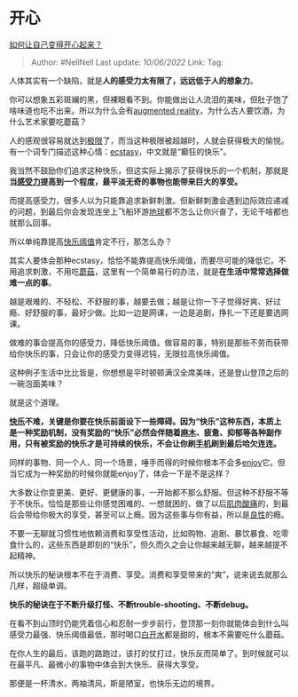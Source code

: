 # 开心
[如何让自己变得开心起来？](https://www.zhihu.com/question/20657503/answer/2554785917)

> Author: #NellNell 
> Last update: *10/06/2022* 
> Link: 
> Tag: 
  
人体其实有一个缺陷，就是**人的感受力太有限了，远远低于人的想象力**。

你可以想象五彩斑斓的黑，但裸眼看不到。你能做出让人流泪的美味，但肚子饱了啥味道也吃不出来。所以为什么会有[augmented reality](https://www.zhihu.com/search?q=augmented+reality&search_source=Entity&hybrid_search_source=Entity&hybrid_search_extra=%7B%22sourceType%22%3A%22answer%22%2C%22sourceId%22%3A2554785917%7D)，为什么古人要饮酒，为什么艺术家要吃蘑菇？

人的感观很容易就达到[极限](https://www.zhihu.com/search?q=%E6%9E%81%E9%99%90&search_source=Entity&hybrid_search_source=Entity&hybrid_search_extra=%7B%22sourceType%22%3A%22answer%22%2C%22sourceId%22%3A2554785917%7D)了，而当这种极限被超越时，人就会获得极大的愉悦。有一个词专门描述这种心情：[ecstasy](https://www.zhihu.com/search?q=ecstasy&search_source=Entity&hybrid_search_source=Entity&hybrid_search_extra=%7B%22sourceType%22%3A%22answer%22%2C%22sourceId%22%3A2554785917%7D)，中文就是“癫狂的快乐”。

我当然不鼓励你们追求这种快乐，但这实际上揭示了获得快乐的一个机制，那就是**当[感受力](https://www.zhihu.com/search?q=%E6%84%9F%E5%8F%97%E5%8A%9B&search_source=Entity&hybrid_search_source=Entity&hybrid_search_extra=%7B%22sourceType%22%3A%22answer%22%2C%22sourceId%22%3A2554785917%7D)提高到一个程度，最平淡无奇的事物也能带来巨大的享受。**

而提高感受力，很多人以为只能靠追求新鲜刺激。但新鲜刺激会遇到边际效应递减的问题，到最后你会发现连坐上飞船环游[地球](https://www.zhihu.com/search?q=%E5%9C%B0%E7%90%83&search_source=Entity&hybrid_search_source=Entity&hybrid_search_extra=%7B%22sourceType%22%3A%22answer%22%2C%22sourceId%22%3A2554785917%7D)都不怎么让你兴奋了，无论干啥都也就那么回事。

所以单纯靠提高[快乐阈值](https://www.zhihu.com/search?q=%E5%BF%AB%E4%B9%90%E9%98%88%E5%80%BC&search_source=Entity&hybrid_search_source=Entity&hybrid_search_extra=%7B%22sourceType%22%3A%22answer%22%2C%22sourceId%22%3A2554785917%7D)肯定不行，那怎么办？

其实人要体会那种ecstasy，恰恰不能靠提高快乐阈值，而要尽可能的降低它。不用追求刺激，不用吃[蘑菇](https://www.zhihu.com/search?q=%E8%98%91%E8%8F%87&search_source=Entity&hybrid_search_source=Entity&hybrid_search_extra=%7B%22sourceType%22%3A%22answer%22%2C%22sourceId%22%3A2554785917%7D)，这里有一个简单易行的办法，就是**在生活中常常选择做难一点的事**。

越是艰难的、不轻松、不舒服的事，越要去做；越是让你一下子觉得好爽、好过瘾、好舒服的事，最好少做。比如一边是网课，一边是追剧，挣扎一下还是要选网课。

做难的事会提高你的感受力，降低快乐阈值。做容易的事，特别是那些不劳而获带给你快乐的事，只会让你的感受力变得迟钝，无限拉高快乐阈值。

这种例子生活中比比皆是，你想想是平时顿顿满汉全席美味，还是登山登顶之后的一碗泡面美味？

就是这个道理。

**[快乐](https://www.zhihu.com/search?q=%E5%BF%AB%E4%B9%90&search_source=Entity&hybrid_search_source=Entity&hybrid_search_extra=%7B%22sourceType%22%3A%22answer%22%2C%22sourceId%22%3A2554785917%7D)不难，关键是你要在快乐前面设下一些障碍。因为“快乐”这种东西，本质上是一种奖励机制，没有奖励的“快乐”必然会伴随着[麻木](https://www.zhihu.com/search?q=%E9%BA%BB%E6%9C%A8&search_source=Entity&hybrid_search_source=Entity&hybrid_search_extra=%7B%22sourceType%22%3A%22answer%22%2C%22sourceId%22%3A2554785917%7D)、疲惫、抑郁等各种副作用，只有被奖励的快乐才是可持续的快乐，不会让你刷[手机](https://www.zhihu.com/search?q=%E6%89%8B%E6%9C%BA&search_source=Entity&hybrid_search_source=Entity&hybrid_search_extra=%7B%22sourceType%22%3A%22answer%22%2C%22sourceId%22%3A2554785917%7D)刷到最后哈欠连连。**

同样的事物、同一个人、同一个场景，唾手而得的时候你根本不会多[enjoy](https://www.zhihu.com/search?q=enjoy&search_source=Entity&hybrid_search_source=Entity&hybrid_search_extra=%7B%22sourceType%22%3A%22answer%22%2C%22sourceId%22%3A2554785917%7D)它。但当它成为一种奖励的时候你就能enjoy了，体会一下是不是这样？

大多数让你变更美、更好、更健康的事，一开始都不那么舒服。但这种不舒服不等于不快乐。恰恰是那些让你感觉困难的、一想就困的、做了以后[肌肉酸痛](https://www.zhihu.com/search?q=%E8%82%8C%E8%82%89%E9%85%B8%E7%97%9B&search_source=Entity&hybrid_search_source=Entity&hybrid_search_extra=%7B%22sourceType%22%3A%22answer%22%2C%22sourceId%22%3A2554785917%7D)的，到最后会带给你极大的享受，甚至可以上瘾。因为这些事与你有益，所以是[良性](https://www.zhihu.com/search?q=%E8%89%AF%E6%80%A7&search_source=Entity&hybrid_search_source=Entity&hybrid_search_extra=%7B%22sourceType%22%3A%22answer%22%2C%22sourceId%22%3A2554785917%7D)的瘾。

不要一无聊就习惯性地依赖消费和享受性活动，比如购物、追剧、暴饮暴食、吃零食什么的，这些东西是即刻的“快乐”，但久而久之会让你越来越无聊，越来越提不起精神。

所以快乐的秘诀根本不在于消费、享受。消费和享受带来的“爽”，说来说去就那么几样，超级单调。

**快乐的秘诀在于不断升级打怪、不断trouble-shooting、不断debug。**

在看不到山顶时仍能凭着信心和忍耐一步步前行，登顶那一刻你就能体会到什么叫感受力最强、快乐阈值最低，那时喝口[白开水](https://www.zhihu.com/search?q=%E7%99%BD%E5%BC%80%E6%B0%B4&search_source=Entity&hybrid_search_source=Entity&hybrid_search_extra=%7B%22sourceType%22%3A%22answer%22%2C%22sourceId%22%3A2554785917%7D)都是甜的，根本不需要吃什么蘑菇。

在你人生的最后，该跑的路跑过，该打的仗打过，快乐反而简单了。到时候就可以在最平凡、最微小的事物中体会到大快乐、获得大享受。

那便是一杯清水，两袖清风，斯是陋室，也快乐无边的境界。